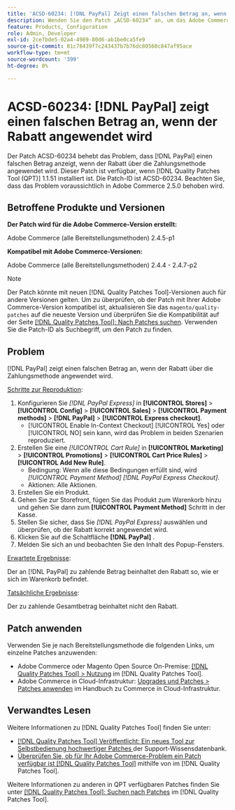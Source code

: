```yaml
---
title: 'ACSD-60234: [!DNL PayPal] Zeigt einen falschen Betrag an, wenn ein Rabatt angewendet wird'
description: Wenden Sie den Patch „ACSD-60234“ an, um das Adobe Commerce-Problem zu beheben [!DNL PayPal]  bei dem ein falscher Betrag angezeigt wird, wenn der Rabatt über die Zahlungsmethode angewendet wird.
feature: Products, Configuration
role: Admin, Developer
exl-id: 2ce7bde5-02a4-4989-80d6-ab1be0ca5fe9
source-git-commit: 81c78439f7c243437b7b76dc80560c847af95ace
workflow-type: tm+mt
source-wordcount: '399'
ht-degree: 0%

---
```


# ACSD-60234: [!DNL PayPal] zeigt einen falschen Betrag an, wenn der Rabatt angewendet wird

Der Patch ACSD-60234 behebt das Problem, dass [!DNL PayPal] einen falschen Betrag anzeigt, wenn der Rabatt über die Zahlungsmethode angewendet wird. Dieser Patch ist verfügbar, wenn [!DNL Quality Patches Tool (QPT)] 1.1.51 installiert ist. Die Patch-ID ist ACSD-60234. Beachten Sie, dass das Problem voraussichtlich in Adobe Commerce 2.5.0 behoben wird.

## Betroffene Produkte und Versionen

**Der Patch wird für die Adobe Commerce-Version erstellt:**

Adobe Commerce (alle Bereitstellungsmethoden) 2.4.5-p1

**Kompatibel mit Adobe Commerce-Versionen:**

Adobe Commerce (alle Bereitstellungsmethoden) 2.4.4 - 2.4.7-p2

>[!NOTE]
>
>Der Patch könnte mit neuen [!DNL Quality Patches Tool]-Versionen auch für andere Versionen gelten. Um zu überprüfen, ob der Patch mit Ihrer Adobe Commerce-Version kompatibel ist, aktualisieren Sie das `magento/quality-patches` auf die neueste Version und überprüfen Sie die Kompatibilität auf der Seite [[!DNL Quality Patches Tool]: Nach Patches suchen](https://experienceleague.adobe.com/tools/commerce-quality-patches/index.html). Verwenden Sie die Patch-ID als Suchbegriff, um den Patch zu finden.

## Problem

[!DNL PayPal] zeigt einen falschen Betrag an, wenn der Rabatt über die Zahlungsmethode angewendet wird.

<u>Schritte zur Reproduktion</u>:

1. Konfigurieren Sie *[!DNL PayPal Express]* in **[!UICONTROL Stores]** > **[!UICONTROL Config]** > **[!UICONTROL Sales]** > **[!UICONTROL Payment methods]** > **[!DNL PayPal]** > **[!UICONTROL Express checkout]**.
   * [!UICONTROL Enable In-Context Checkout] [!UICONTROL Yes] oder [!UICONTROL NO] sein kann, wird das Problem in beiden Szenarien reproduziert.
1. Erstellen Sie eine *[!UICONTROL Cart Rule]* in **[!UICONTROL Marketing]** > **[!UICONTROL Promotions]** > **[!UICONTROL Cart Price Rules]** > **[!UICONTROL Add New Rule]**.
   * Bedingung: Wenn alle diese Bedingungen erfüllt sind, wird *[!UICONTROL Payment Method]* *[!DNL PayPal Express Checkout]*.
   * Aktionen: Alle Aktionen.
1. Erstellen Sie ein Produkt.
1. Gehen Sie zur Storefront, fügen Sie das Produkt zum Warenkorb hinzu und gehen Sie dann zum **[!UICONTROL Payment Method]** Schritt in der Kasse.
1. Stellen Sie sicher, dass Sie *[!DNL PayPal Express]* auswählen und überprüfen, ob der Rabatt korrekt angewendet wird.
1. Klicken Sie auf die Schaltfläche **[!DNL PayPal]** .
1. Melden Sie sich an und beobachten Sie den Inhalt des Popup-Fensters.

<u>Erwartete Ergebnisse</u>:

Der an [!DNL PayPal] zu zahlende Betrag beinhaltet den Rabatt so, wie er sich im Warenkorb befindet.

<u>Tatsächliche Ergebnisse</u>:

Der zu zahlende Gesamtbetrag beinhaltet nicht den Rabatt.

## Patch anwenden

Verwenden Sie je nach Bereitstellungsmethode die folgenden Links, um einzelne Patches anzuwenden:

* Adobe Commerce oder Magento Open Source On-Premise: [[!DNL Quality Patches Tool] > Nutzung](/help/tools/quality-patches-tool/usage.md) im [!DNL Quality Patches Tool].
* Adobe Commerce in Cloud-Infrastruktur: [Upgrades und Patches > Patches anwenden](https://experienceleague.adobe.com/docs/commerce-cloud-service/user-guide/develop/upgrade/apply-patches.html) im Handbuch zu Commerce in Cloud-Infrastruktur.

## Verwandtes Lesen

Weitere Informationen zu [!DNL Quality Patches Tool] finden Sie unter:

* [[!DNL Quality Patches Tool] Veröffentlicht: Ein neues Tool zur Selbstbedienung hochwertiger Patches ](https://experienceleague.adobe.com/en/docs/commerce-knowledge-base/kb/announcements/commerce-announcements/magento-quality-patches-released-new-tool-to-self-serve-quality-patches) der Support-Wissensdatenbank.
* [Überprüfen Sie, ob für Ihr Adobe Commerce-Problem ein Patch verfügbar ist [!DNL Quality Patches Tool]](/help/tools/quality-patches-tool/patches-available-in-qpt/check-patch-for-magento-issue-with-magento-quality-patches.md) mithilfe von im [!DNL Quality Patches Tool].

Weitere Informationen zu anderen in QPT verfügbaren Patches finden Sie unter [[!DNL Quality Patches Tool]: Suchen nach Patches](https://experienceleague.adobe.com/tools/commerce-quality-patches/index.html) im [!DNL Quality Patches Tool].
